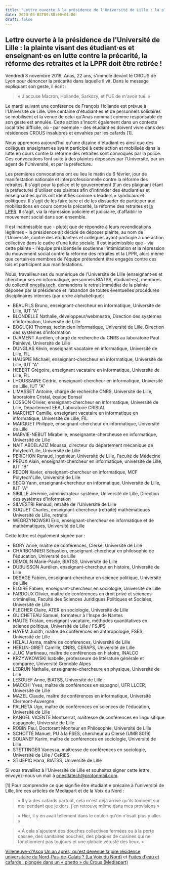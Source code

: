 ```yaml
---
title: "Lettre ouverte à la présidence de l'Université de Lille : la plainte visant des étudiant·es et enseignant·es en lutte contre la précarité, la réforme des retraites et la LPPR doit être retirée !"
date: 2020-03-02T09:30:00+01:00
draft: false
---
```


## Lettre ouverte à la présidence de l'Université de Lille : la plainte visant des étudiant·es et enseignant·es en lutte contre la précarité, la réforme des retraites et la LPPR doit être retirée !

Vendredi 8 novembre 2019, Anas, 22 ans, s'immole devant le CROUS de Lyon pour dénoncer la précarité dans laquelle il vit. Dans le message expliquant son geste, il écrit :

> « J'accuse Macron, Hollande, Sarkozy, et l'UE de m'avoir tué. »

Le mardi suivant une conférence de François Hollande est prévue à l'Université de Lille. Une centaine d'étudiant·es et de personnels solidaires se mobilisent et la venue de celui qu'Anas nommait comme responsable de son geste est annulée. Cette action s'inscrit également dans un contexte local très difficile, où - par exemple - des étudiant·es doivent vivre dans des résidences CROUS insalubres et envahies par les cafards [1].

Nous apprenons aujourd'hui qu'une dizaine d'étudiant·es ainsi que des collègues enseignant·es ayant participé à cette action et mobilisés dans la lutte en cours contre la réforme des retraites sont convoqués par la police.
Ces convocations font suite à des plaintes déposées par l'Université, par un agent de l'Université, et par la préfecture.

Les premières convocations ont eu lieu le matin du 6 février, jour de manifestation nationale et interprofessionnelle contre la réforme des retraites.
Il s'agit pour la police et le gouvernement (l'un des plaignant étant la préfecture) d'utiliser ces plaintes afin d'intimider des étudiant·es et enseignant·es qu'ils ont identifiés comme « leaders » syndicaux et politiques. Il s'agit de les faire taire et de les dissuader de participer aux mobilisations en cours contre la précarité, la réforme des retraites et [la LPPR](https://www.mediapart.fr/journal/france/230120/mobilisation-dans-les-labos-les-raisons-de-la-colere). Il s'agit, via la répression policière et judiciaire, d'affaiblir le mouvement social dans son ensemble.

Il est inadmissible que - plutôt que de répondre à leurs revendications légitimes - la présidence ait décidé de déposer plainte, au nom de l'Université, contre des étudiant·es et collègues ayant participé à une action collective dans le cadre d'une lutte sociale. Il est inadmissible que - via cette plainte - l'équipe présidentielle soutienne l'intimidation et la répression du mouvement social contre la réforme des retraites et la LPPR, alors même que certain·es membres de l'équipe prétendent être engagés contre ces lois et participent aux manifestations.

Nous, travailleur·ses du numérique de l'Université de Lille (enseignant·es et chercheur·ses en informatique, personnels BIATSS, étudiant·es), membres du collectif [onestla.tech](https://onestla.tech), demandons le retrait immédiat de la plainte déposée par la présidence et l'abandon de toutes éventuelles procédures disciplinaires internes (par ordre alphabétique):

- BEAUFILS Bruno, enseignant-chercheur en informatique, Université de Lille, IUT "A"
- BLONDELLE Nathalie, développeur/webmestre, Direction des systèmes d'information, Université de Lille
- BOGUCKI Thomas, technicien informatique, Université de Lille, Direction des systèmes d'information
- DJAMENT Aurélien, chargé de recherche du CNRS au laboratoire Paul Painlevé, Université de Lille
- DUNGLAS Kévin, enseignant vacataire en informatique, Université de Lille, FIL
- HAUSPIE Michaël, enseignant-chercheur en informatique, Université de Lille, IUT "A"
- HEBERT Grégoire, enseignant vacataire en informatique, Université de Lille, FIL
- LHOUSSAINE Cédric, enseignant-chercheur en informatique, Université de Lille, IUT "A"
- LIMASSET Antoine, chargé de recherche CNRS, Université de Lille, laboratoire Cristal, équipe Bonsaï
- LOSSON Olivier, enseignant-chercheur en informatique, Université de Lille, Département EEA, Laboratoire CRIStAL
- MARCHET Camille, enseignant vacataire en informatique en informatique, Université de Lille, FIL
- MARQUET Philippe, enseignant-chercheur en informatique, Université de Lille
- MARVIE-NEBUT Mirabelle, enseignante-chercheuse en informatique, Université de Lille
- NAIT ABDELAZIZ Moussa, directeur du département mécanique de Polytech’Lille, Université de Lille
- PERICHON Renaud, Ingénieur, Université de Lille, Faculté de Médecine
- PREUX Alain, enseignant-chercheur en informatique, université de Lille, IUT "B"
- REDON Xavier, enseignant-chercheur en informatique, MCF Polytech'Lille, Université de Lille
- SECQ Yann, enseignant-chercheur en informatique, Université de Lille, IUT "A"
- SIBILLE Jérémie, administrateur système, Université de Lille, Direction des systèmes d'information
- SILVESTRI Renaud, retraité de l'Université de Lille
- SUQUET Charles, enseignant-chercheur (retraité) mathématiques Université de Lille, retraité
- WEGRZYNOWSKI Eric, enseignant-chercheur en informatique et de mathématiques, Université de Lille

Cette lettre est également signée par :

- BORY Anne, maître de conférences, Clersé, Université de Lille
- CHARBONNIER Sébastien, enseignant-chercheur en philosophie de l'éducation, Université de Lille
- DEMOLIN Marie-Paule, BIATSS, Université de Lille
- DUBUISSON Aurélien, enseignant-chercheur en histoire, Université de Lille
- DESAGE Fabien, enseignant-chercheur en science politique, Université de Lille
- ELOIRE Fabien, enseignant-chercheur en sociologie, Université de Lille
- FARDOUX Olivier, maître de conférences en droit privé et sciences criminelles, Faculté des Sciences Juridiques Politiques et Sociales, Université de Lille
- FLECHER Claire, ATER en sociologie, Université de Lille
- GUICHETEAU Samuel, formateur à l'Inspe de Nantes
- HAUTE Tristan, enseignant vacataire, méthodes quantitatives en science politique, Université de Lille / FSJPS
- HAYEM Judith, maître de conférences en anthropologie, FSES, Université de Lille
- HELALI Asma, maître de conférences, Université de Lille
- HERLIN-GIRET Camille, CNRS, CERAPS, Université de Lille
- JLUC Martineau, maître de conférences en histoire, INALCO
- KRZYWKOWSKI Isabelle, professeure de littérature générale et comparée, Université Grenoble Alpes
- LEBRUN Nathalie, enseignante-chercheure en physique, Université de Lille
- LESOUEF Anne, BIATSS, Université de Lille
- MACCHI Yves, maître de conférences en espagnol, UFR LLCER, Université de Lille
- MAZEL Claude, maître de conférences en informatique, Université Clermont-Auvergne
- PALHETA Ugo, maître de conférences en sciences de l'éducation, Université de Lille
- RANGEL VICENTE Montserrat, maîtresse de conférences en linguisitique espagnole, Université de Lille
- ROBIN Paul, Doctorant Moniteur en Philosophie, Université de Lille
- SCHOTTÉ Manuel, PU à la FSES, chercheur au Clersé (UMR 8019)
- SOUANEF Karim, maître de conférences en sociologie, Université de Lille
- STETTINGER Vanessa, maîtresse de conférences en sociologie, Université de Lille / CeRIES
- STIJEPIC Hana, BIATSS, Université de Lille

Si vous travaillez à l'Université de Lille et souhaitez signer cette lettre, envoyez-nous un mail à onestlatech@protonmail.com.

[1] Pour comprendre ce que signifie être étudiant·e précaire à l'université de Lille, lire ces articles de Mediapart et de la Voix du Nord :

> « Il y a des cafards partout, cela m'est déjà arrivé qu'ils tombent sur moi pendant que je dors, j'en retrouve même dans mes provisions »

> « Hier, il y en avait tellement dans le couloir qu'on n'osait plus y aller. »

> « À cela s'ajoutent des douches collectives fermées ou à la porte cassée, des sanitaires bouchés, des plaques de cuisines qui ne fonctionnent pas toujours et une globale vétusté des lieux. »

[Villeneuve-d'Ascq Un an après, qu'est devenue la pire résidence universitaire du Nord-Pas-de-Calais ? (La Voix du Nord)](https://www.lavoixdunord.fr/530523/article/2019-01-31/un-apres-qu-est-devenue-la-pire-residence-universitaire-du-nord-pas-de-calais) et [Fuites d'eau et cafards : plongée dans un « ghetto » du Crous (Mediapart)](https://www.mediapart.fr/journal/france/030220/fuites-d-eau-et-cafards-plongee-dans-un-ghetto-du-crous)
